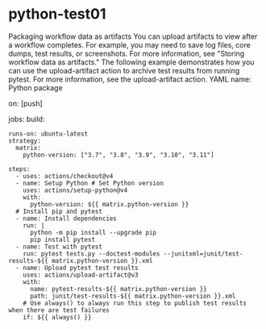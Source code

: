 # python-test01

Packaging workflow data as artifacts
You can upload artifacts to view after a workflow completes. For example, you may need to save log files, core dumps, test results, or screenshots. For more information, see "Storing workflow data as artifacts."
The following example demonstrates how you can use the upload-artifact action to archive test results from running pytest. For more information, see the upload-artifact action.
YAML
name: Python package

on: [push]

jobs:
  build:

    runs-on: ubuntu-latest
    strategy:
      matrix:
        python-version: ["3.7", "3.8", "3.9", "3.10", "3.11"]

    steps:
      - uses: actions/checkout@v4
      - name: Setup Python # Set Python version
        uses: actions/setup-python@v4
        with:
          python-version: ${{ matrix.python-version }}
      # Install pip and pytest
      - name: Install dependencies
        run: |
          python -m pip install --upgrade pip
          pip install pytest
      - name: Test with pytest
        run: pytest tests.py --doctest-modules --junitxml=junit/test-results-${{ matrix.python-version }}.xml
      - name: Upload pytest test results
        uses: actions/upload-artifact@v3
        with:
          name: pytest-results-${{ matrix.python-version }}
          path: junit/test-results-${{ matrix.python-version }}.xml
        # Use always() to always run this step to publish test results when there are test failures
        if: ${{ always() }}
